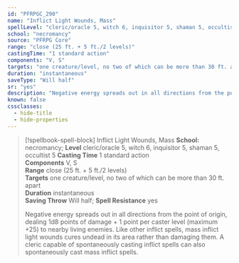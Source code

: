 ```yaml
---
id: "PFRPGC_290"
name: "Inflict Light Wounds, Mass"
spellLevel: "cleric/oracle 5, witch 6, inquisitor 5, shaman 5, occultist 5"
school: "necromancy"
source: "PFRPG Core"
range: "close (25 ft. + 5 ft./2 levels)"
castingTime: "1 standard action"
components: "V, S"
targets: "one creature/level, no two of which can be more than 30 ft. apart"
duration: "instantaneous"
saveType: "Will half"
sr: "yes"
description: "Negative energy spreads out in all directions from the point of origin, dealing 1d8 points of damage + 1 point per caster level (maximum +25) to nearby living enemies. Like other inflict spells, mass inflict light wounds cures undead in its area rather than damaging them. A cleric capable of spontaneously casting inflict spells can also spontaneously cast mass inflict spells."
known: false
cssclasses:
  - hide-title
  - hide-properties
---
```


> [!spellbook-spell-block] Inflict Light Wounds, Mass
> **School:** necromancy; **Level** cleric/oracle 5, witch 6, inquisitor 5, shaman 5, occultist 5
> **Casting Time** 1 standard action  
> **Components** V, S  
> **Range** close (25 ft. + 5 ft./2 levels)  
> **Targets** one creature/level, no two of which can be more than 30 ft. apart  
> **Duration** instantaneous  
> **Saving Throw** Will half; **Spell Resistance** yes
> 
> Negative energy spreads out in all directions from the point of origin, dealing 1d8 points of damage + 1 point per caster level (maximum +25) to nearby living enemies. Like other inflict spells, mass inflict light wounds cures undead in its area rather than damaging them. A cleric capable of spontaneously casting inflict spells can also spontaneously cast mass inflict spells.